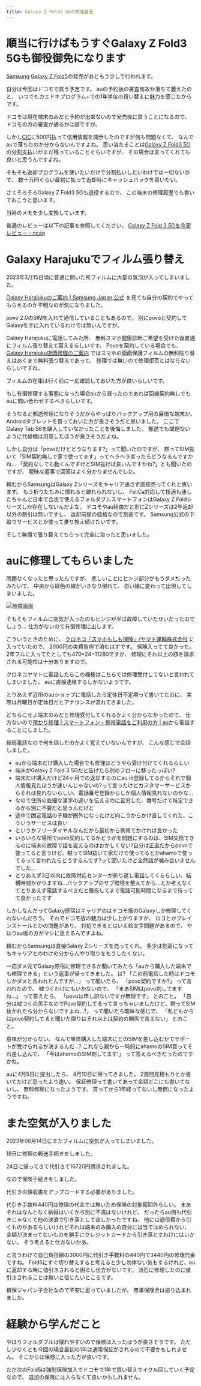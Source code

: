 ```yaml
---
title: Galaxy Z Fold3 5Gの修理履歴
---
```


# 順当に行けばもうすぐGalaxy Z Fold3 5Gも御役御免になります

[Samsung Galaxy Z Fold5](https://www.samsung.com/jp/smartphones/galaxy-z-fold5/)の発売があともう少しで行われます。

自分は今回はドコモで買う予定です。
auの予約後の審査何故か落ちて萎えたのと、
いつでもカエドキプログラム+での1年単位の買い替えに魅力を感じたからです。

ドコモは現在端末のみだと予約が出来ないので発売後に買うことになるので、
ドコモの方の審査が通るかは謎ですが。

しかし[CIC](https://www.cic.co.jp/)に500円払って信用情報を開示したのですが何も問題なくて、
なんでauで落ちたのか分からないんですよね。
思い当たることは[Galaxy Z Fold3 5G](https://www.samsung.com/jp/smartphones/galaxy-z-fold3-5g/specs/)の分割支払いがまだ残っていることぐらいですが、
その場合は言ってくれても良いと思うんですよね。

そもそも返却プログラムを使いたいだけで分割払いしたいわけでは一切ないので、
数十万円ぐらい最初に払って返却時にキャッシュバックを貰いたい。

さてそろそろGalaxy Z Fold3 5Gも退役するので、
この端末の修理履歴でも書いておこうと思います。

当時のメモを少し変換しています。

普通のレビューは以下の記事を参照してください。
[Galaxy Z Fold 3 5Gを今更レビュー - ncaq](https://www.ncaq.net/2022/04/26/20/05/05/)

# Galaxy Harajukuでフィルム張り替え

2023年3月15日頃に普通に開いた所フィルムに大量の気泡が入ってしまいました。

[Galaxy Harajukuのご案内 | Samsung Japan 公式](https://www.samsung.com/jp/explore/galaxy-harajuku/)
を見ても自分の契約でやってもらえるのか不明なのが気になりました。

povo 2.0のSIMを入れて通信していることもあるので。
別にpovoと契約してGalaxyを手に入れているわけでは無いんですが。

Galaxy Harajukuに電話してみた所、
無料スマホ健康診断ご希望を受けた後普通にフィルム張り替えて貰えるらしいです。
Povoを契約している場合でも、
[Galaxy Harajuku店頭修理のご案内](https://www.samsung.com/jp/support/mobile-devices/galaxy-harajuku-restore/)
ではスマホの画面保護フィルムの無料貼り替えはあくまで無料張り替えであって、
修理では無いので修理拒否とはならないらしいですね。

フィルムの在庫は行く前に一応確認しておいた方が良いらしいです。

もし有償修理する事態になった場合auから買ったのであれば回線契約無しでもauに問い合わせするべきらしいです。

そうなると郵送修理になりそうだからやっぱりバックアップ用の廉価な端末か、
Androidタブレットを買っておいた方が良さそうだと思いました。
ここでGalaxy Tab S8を購入していなかったことを後悔しました。
郵送でも問題ないように代替機は用意したほうが良さそうだよね。

しかし自分は「povoだけどどうなります?」って聞いたのですが、
黙ってSIM抜いて「SIM契約無しで家で使ってます」ってヘラヘラ言ったらどうなるんですかね…
「契約なしでも動くんですけどSIM抜けば良いんですかね?」とも聞いたのですが、
曖昧な返事で回答はよく分かりませんでした。

頼むからSamsungはGalaxy Zシリーズをキャリア通さず直接売ってくれと思います。
もう折りたたみに慣れると離れられないし、
FeliCa対応して技適も通したちゃんと日本で合法で使えるフォルダブルスマートフォンはGalaxy Z Foldシリーズしか存在しないんだよな。
ドコモやau経由だと別にZシリーズは2年返却以外の割引は無いですし、
返却前提の価格なので割高です。
Samsung公式の下取りサービスとか使って乗り換え続けたいです。

そして無償で張り替えてもらって完全に治ったと思いました。

# auに修理してもらいました

問題なくなったと思ったんですが、
悲しいことにヒンジ部分がもうダメだったみたいで、
中央から緑色の線がいきなり現れて、
白い線に変わって出現してしまいました。

![故障画面](/asset/IMG_20230326_20230326.jpg)

そもそもフィルムに空気が入ったのもヒンジが半ば故障していたせいだったのでしょう…
仕方がないので有償修理に出します。

こういうときのために、
[クロネコ「スマホもしも保険」/ヤマト運輸株式会社](https://www.kuronekoyamato.co.jp/ytc/campaign/insurance/smartphone/)
に入っていたので、
3000円の実費負担で済むはずです。
保険入ってて良かった。
2年フルに入ってたとしても470*24=11280ですが、
修理にそれ以上の額を請求される可能性は十分ありますので。

クロネコヤマトに電話したらこの機種はこちらでは修理受付してないと言われてしまいました。
auに直接連絡するしかないようです。

とりあえず近所のauショップに電話したら定休日不定期って書いてたのに、
実際は月曜日が定休日だとアナウンスが流れてきました。

どちらにせよ端末のみだと修理受付してくれるかよく分からなかったので、
仕方ないので[預かり修理 | スマートフォン・携帯電話をご利用の方 | au](https://www.au.com/support/service/mobile/trouble/repair/application/azukari/)から電話することにしました。

結局電話なので何を話したのかよく覚えていないんですが、
こんな感じで会話しました。

* auから端末だけ購入した場合でも修理はどうやら受け付けてくれるらしい
* 端末がGalaxy Z Fold 3 5Gだと告げたら別のフローに移ったっぽい?
* 端末だけ購入だけど24ヶ月での返却するのにau id登録してるからそれで個人情報見たほうが速いんじゃないの?って言ったけどカスタマーサービスからそれは見れないらしい、電話番号登録からしか個人情報見れないのかな…
* なので住所の些細な漢字の違いを伝えるのに苦労した、番号だけで特定できるから別に不要だと思うんだけど
* 途中で固定電話の子機が圏外になったけど向こうからかけ直してくれた、こういうサービスは良い
* というかフリーダイヤルなんだから最初から携帯でかければ良かった
* いろいろな場所でpovo契約してるかどうかを問題にするのは、SIM交換できるのに端末の故障で話を変えるのはおかしくない?自分は正直だからpovoで使ってると言うけど、黙ってSIM抜いて家だけで使ってるとかahamoで使ってるって言われたらどうするんです?って聞いたけど全然話が噛み合いませんでした…
* とりあえず3日以内に故障対応センターが折り返し電話してくるらしい、結構時間かかりますね…バックアップのサブ環境を整えてから…とか考えなくてとりあえず電話するべきだと徹夜してまで電話可能時間になるまで待ってて良かったです

しかしなんだってGalaxy原宿はキャリアのはドコモ版のGalaxyしか修理してくれないんだろう。
それでドコモ版の魅力は少し上がりますが、
ロゴとかプレインストールとかの問題があり、
対処できるとはいえ絵文字問題があるので、
やはりau版の方がマシに思えるんですよね。

頼むからSamsungは直接Galaxy Zシリーズを売ってくれ。
多少は割高になってもキャリアとのわけの分からんやり取りをもうしたくない。

一応ダメ元でGalaxy原宿に修理できるか聞いてみたら「auから購入した端末でも修理できる」という返事が帰ってきました。
は?
「この前電話した時はドコモしかダメと言われたんですが…」
って聞いたら、
「povo契約ですか?」
って言われたので、
嘘つくわけにもいかないので、
「まあSIMはpovo刺してますね…」
って答えたら、
「povoは申し訳ないですが無理です」
とのこと。
「自分は嘘つくの苦手なのでPovo契約してるって言っちゃいましたけど、黙ってSIM抜かれたら分からないですよね…?」
って聞いたら曖昧な感じで、
「私どもからはpovo契約してると聞いた限りはそれ以上は契約の関係で言えない」
とのこと。

意味が分からない。
なんで単体購入した端末にどのSIMを差し込むかでサポートが受けられるか決まるんだ…?
これなら親から一時的にahamoのSIM貰ってそれ差し込んで、
「今はahamoのSIM刺してます!」
って答えるべきだったのですかね。

auに4月5日に提出したら、
4月10日に帰ってきました。
2週間見積もりとか書いてたけど思ったより速い。
保証修理って書いてあって金額どこにも書いてないし、
無料修理になったようです。
買ってから1年経ってないし無償になったようですね。

# また空気が入りました

2023年08月14日にまたフィルムに空気が入ってしまいました。

18日に修理の郵送手続きをしました。

24日に帰ってきて代引きで16720円請求されました。

なので保険手続きをしました。

代引きの領収書をアップロードする必要がありました。

代引き手数料440円は修理の代金では無いため保険の対象範囲外らしい。
まあそれはなんとなく納得はいくから別に不満はないけれど、
だったらau側も代引きじゃなくて他の決済で引き落としてほしかったですね。
他には通信費から引くものがあるらしいけれどそれは端末のみ購入の自分には当てはめられない、
金額が決まってないものを勝手にクレジットカードから引き落とすわけにはいかない。
そう考えると仕方ないかあ。

と言うわけで自己負担額の3000円に代引き手数料の440円で3440円の修理代金ですね。
Fold5にすぐ切り替えすると考えると少し勿体ない気もするけれど、auに返却する時に値引きされると困るし仕方がないです。
流石に修理したのに値引きされることは無いと信じたいところです。

損保ジャパン子会社なので不安に思っていましたが、
無事保険金は振り込まれました。

# 経験から学んだこと

やはりフォルダブルは壊れやすいので保険は入ったほうが良さそうです。
ただし少なくとも今回の場合最初の1年は通常保証がされるので不要かもしれません。
そこからは保険に入った方が良いです。

ただ次のFold5は強制保険加入でドコモで1年で買い替えサイクル回していく予定なので、
追加の保険には入らなくて良いかもしれません。
